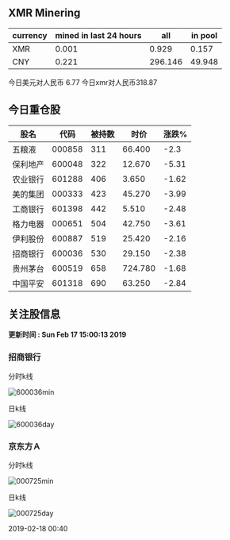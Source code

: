## XMR Minering

|currency|mined in last 24 hours|all|in pool|
|---|---|---|---|
|XMR|0.001|0.929|0.157|
|CNY|0.221|296.146|49.948|

今日美元对人民币 6.77	今日xmr对人民币318.87


## 今日重仓股 

|股名|代码|被持数|时价|涨跌%|
|---|---|---|---|---|
|五粮液|000858|311|66.400|-2.3|
|保利地产|600048|322|12.670|-5.31|
|农业银行|601288|406|3.650|-1.62|
|美的集团|000333|423|45.270|-3.99|
|工商银行|601398|442|5.510|-2.48|
|格力电器|000651|504|42.750|-3.61|
|伊利股份|600887|519|25.420|-2.16|
|招商银行|600036|530|29.150|-2.38|
|贵州茅台|600519|658|724.780|-1.68|
|中国平安|601318|690|63.250|-2.84|

## 关注股信息
**更新时间 : Sun Feb 17 15:00:13 2019**
### 招商银行 
分时k线

![600036min](http://image.sinajs.cn/newchart/min/n/sh600036.gif)

日k线

![600036day](http://image.sinajs.cn/newchart/daily/n/sh600036.gif)

### 京东方Ａ 
分时k线

![000725min](http://image.sinajs.cn/newchart/min/n/sz000725.gif)

日k线

![000725day](http://image.sinajs.cn/newchart/daily/n/sz000725.gif)

2019-02-18 00:40